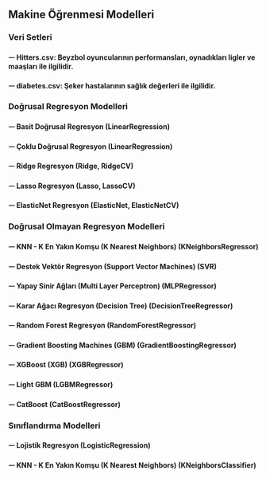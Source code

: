 ## Makine Öğrenmesi Modelleri
### Veri Setleri
#### ᅳ Hitters.csv: Beyzbol oyuncularının performansları, oynadıkları ligler ve maaşları ile ilgilidir.
#### ᅳ diabetes.csv: Şeker hastalarının sağlık değerleri ile ilgilidir.
### Doğrusal Regresyon Modelleri
#### ᅳ Basit Doğrusal Regresyon (LinearRegression)
#### ᅳ Çoklu Doğrusal Regresyon (LinearRegression)
#### ᅳ Ridge Regresyon (Ridge, RidgeCV)
#### ᅳ Lasso Regresyon (Lasso, LassoCV)
#### ᅳ ElasticNet Regresyon (ElasticNet, ElasticNetCV)
### Doğrusal Olmayan Regresyon Modelleri
#### ᅳ KNN - K En Yakın Komşu (K Nearest Neighbors) (KNeighborsRegressor)
#### ᅳ Destek Vektör Regresyon (Support Vector Machines) (SVR)
#### ᅳ Yapay Sinir Ağları (Multi Layer Perceptron) (MLPRegressor)
#### ᅳ Karar Ağacı Regresyon (Decision Tree) (DecisionTreeRegressor)
#### ᅳ Random Forest Regresyon (RandomForestRegressor)
#### ᅳ Gradient Boosting Machines (GBM) (GradientBoostingRegressor)
#### ᅳ XGBoost (XGB) (XGBRegressor)
#### ᅳ Light GBM (LGBMRegressor)
#### ᅳ CatBoost (CatBoostRegressor)
### Sınıflandırma Modelleri
#### ᅳ Lojistik Regresyon (LogisticRegression)
#### ᅳ KNN - K En Yakın Komşu (K Nearest Neighbors) (KNeighborsClassifier)
